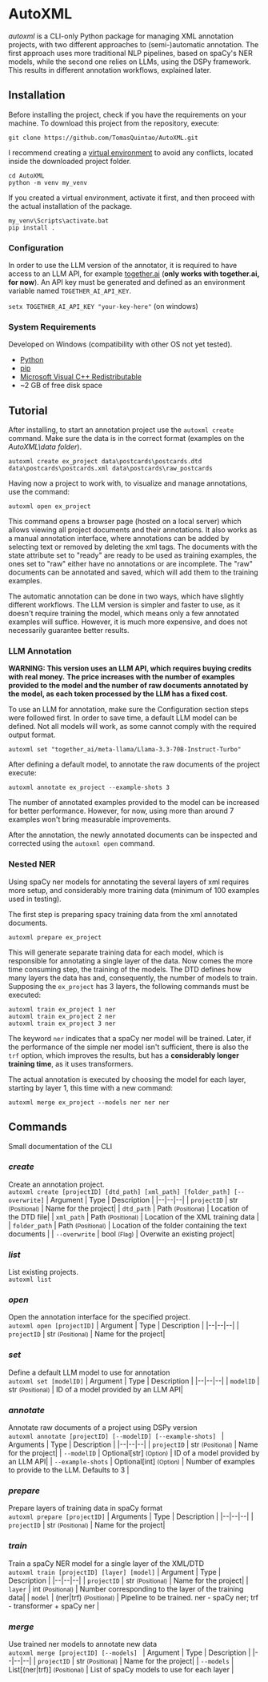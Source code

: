 # AutoXML

*autoxml* is a CLI-only Python package for managing XML annotation projects, with two different approaches to (semi-)automatic annotation.
The first approach uses more traditional NLP pipelines, based on spaCy's NER models, while the second one relies on LLMs, using the DSPy framework.
This results in different annotation workflows, explained later.

## Installation

Before installing the project, check if you have the requirements on your machine.
To download this project from the repository, execute: 

`git clone https://github.com/TomasQuintao/AutoXML.git`

 I recommend creating a [virtual environment](https://docs.python.org/3/library/venv.html) to avoid any conflicts, located inside the downloaded project folder.
```
cd AutoXML
python -m venv my_venv
```
If you created a virtual environment, activate it first, and then proceed with the actual installation of  the package.
```
my_venv\Scripts\activate.bat
pip install .
```

### Configuration

In order to use the LLM version of the annotator, it is required to have access to an LLM API,
for example [together.ai](https://www.together.ai/) (**only works with together.ai, for now**).
An API key must be generated and defined as an environment variable named `TOGETHER_AI_API_KEY`.

`setx TOGETHER_AI_API_KEY "your-key-here"` (on windows)


### System Requirements
Developed on Windows (compatibility with other OS not yet tested).
-  [Python](https://www.python.org/downloads/)
-  [pip](https://pypi.org/project/pip/)
- [Microsoft Visual C++ Redistributable](https://learn.microsoft.com/en-us/cpp/windows/latest-supported-vc-redist?view=msvc-170)
- ~2 GB of free disk space

## Tutorial

After installing, to start an annotation project use the `autoxml create` command.
Make sure the data is in the correct format (examples on the *AutoXML\data folder*).  

`autoxml create ex_project data\postcards\postcards.dtd data\postcards\postcards.xml data\postcards\raw_postcards`

Having now a project to work with, to visualize and manage annotations, use the command:  

`autoxml open ex_project`

This command opens a browser page (hosted on a local server) which allows viewing all project
documents and their annotations. It also works as a manual annotation interface, 
where annotations can be added by selecting text or removed by deleting the xml tags.
The documents with the state attribute set to "ready" are ready to be used as training examples,
the ones set to "raw" either have no annotations or are incomplete.
The "raw" documents can be annotated and saved, which will add them to the training examples.


The automatic annotation can be done in two ways, which have slightly different workflows.
The LLM version is simpler and faster to use, as it doesn't require training the model, which means
only a few annotated examples will suffice.
However, it is much more expensive, and does not necessarily guarantee better results.

### LLM Annotation
**WARNING: This version uses an LLM API, which requires buying credits with real money.**
**The price increases with the number of examples provided to the model and the number of raw documents annotated by the model, as each token processed by the LLM has a fixed cost.**

To use an LLM for annotation, make sure the Configuration section steps were followed first.
In order to save time, a default LLM model can be defined. Not all models will work, as some cannot comply with the required output format.  

`autoxml set "together_ai/meta-llama/Llama-3.3-70B-Instruct-Turbo"`

After defining a default model, to annotate the raw documents of the project execute:  

`autoxml annotate ex_project --example-shots 3`

The number of annotated examples provided to the model can be increased for better performance.
However, for now, using more than around 7 examples won't bring measurable improvements.

After the annotation, the newly annotated documents can be inspected and corrected using the `autoxml open` command.

### Nested NER

Using spaCy ner models for annotating the several layers of xml requires more setup, and considerably more training data
(minimum of 100 examples used in testing).

The first step is preparing spacy training data from the xml annotated documents.

`autoxml prepare ex_project`

This will generate separate training data for each model, which is responsible for annotating a single layer of the data.
Now comes the more time consuming step, the training of the models. 
The DTD defines how many layers the data has and, consequently, the number of models to train.
Supposing the `ex_project` has 3 layers, the following commands must be executed:

```
autoxml train ex_project 1 ner
autoxml train ex_project 2 ner
autoxml train ex_project 3 ner
```

The keyword `ner` indicates that a spaCy ner model will be trained. 
Later, if the performance of the simple ner model isn't sufficient, there is also the `trf` option,
which improves the results, but has a **considerably longer training time**, as it uses transformers.

The actual annotation is executed by choosing the model for each layer, starting by layer 1,
this time with a new command:  

`autoxml merge ex_project --models ner ner ner`


## Commands
Small documentation of the CLI

### *create*
Create an annotation project.  
`autoxml create [projectID] [dtd_path] [xml_path] [folder_path] [--overwrite]`
| Argument | Type | Description | 
|--|--|--|
| `projectID` | str <small>(Positional)</small> | Name for the project|
| `dtd_path` | Path <small>(Positional)</small> | Location of the DTD file|
| `xml_path` | Path <small>(Positional)</small> | Location of the XML training data |
| `folder_path` | Path <small>(Positional)</small> | Location of the folder containing the text documents |
| `--overwrite` | bool <small>(Flag)</small> | Overwite an existing project|

### *list*
List existing projects.  
`autoxml list`

### *open*
Open the annotation interface for the specified project.  
`autoxml open [projectID]`
| Argument | Type | Description | 
|--|--|--|
| `projectID` | str <small>(Positional)</small> | Name for the project|

### *set*
Define a default LLM model to use for annotation  
`autoxml set [modelID]`
| Argument | Type | Description | 
|--|--|--|
| `modelID` | str <small>(Positional)</small> | ID of a model provided by an LLM API|

### *annotate*
Annotate raw documents of a project using DSPy version  
`autoxml annotate [projectID] [--modelID] [--example-shots] `
| Arguments | Type | Description | 
|--|--|--|
| `projectID` | str <small>(Positional)</small> | Name for the project|
| `--modelID` | Optional[str] <small>(Option)</small> | ID of a model provided by an LLM API|
| `--example-shots` | Optional[int] <small>(Option)</small> | Number of examples to provide to the LLM. Defaults to 3 |


### *prepare*
Prepare layers of training data in spaCy format  
`autoxml prepare [projectID]`
| Arguments | Type | Description | 
|--|--|--|
| `projectID` | str <small>(Positional)</small> | Name for the project|

### *train*
Train a spaCy NER model for a single layer of the XML/DTD  
`autoxml train [projectID] [layer] [model]`
| Argument | Type | Description | 
|--|--|--|
| `projectID` | str <small>(Positional)</small> | Name for the project|
| `layer` | int <small>(Positional)</small> | Number corresponding to the layer of the training data|
| `model` | (ner\|trf) <small>(Positional)</small> | Pipeline to be trained. ner - spaCy ner; trf - transformer + spaCy ner  |

### *merge*
Use trained ner models to annotate new data  
`autoxml merge [projectID] [--models] `
| Argument | Type | Description | 
|--|--|--|
| `projectID` | str <small>(Positional)</small> | Name for the project|
| `--models` | List[(ner\|trf)] <small>(Positional)</small> | List of spaCy models to use for each layer |
